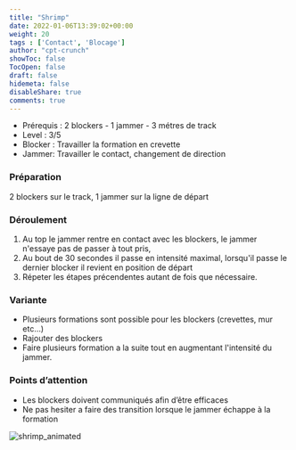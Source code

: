 ```yaml
---
title: "Shrimp"
date: 2022-01-06T13:39:02+00:00
weight: 20
tags : ['Contact', 'Blocage'] 
author: "cpt-crunch"
showToc: false
TocOpen: false
draft: false
hidemeta: false
disableShare: true
comments: true
---
```


- Prérequis : 2 blockers - 1 jammer - 3 métres de track 
- Level : 3/5
- Blocker : Travailler la formation en crevette
- Jammer: Travailler le contact, changement de direction

### Préparation 
 2 blockers sur le track, 1 jammer sur la ligne de départ

###  Déroulement 

1. Au top le jammer rentre en contact avec les blockers, le jammer n'essaye pas de passer à tout pris, 
2. Au bout de 30 secondes il passe en intensité maximal, lorsqu'il passe le dernier blocker il revient en position de départ
3. Répeter les étapes précendentes autant de fois que nécessaire.

### Variante  
* Plusieurs formations sont possible pour les blockers (crevettes, mur etc…)  
* Rajouter des blockers
* Faire plusieurs formation a la suite tout en augmentant l'intensité du jammer.

### Points d’attention 
* Les blockers doivent communiqués afin d’être efficaces 
* Ne pas hesiter a faire des transition lorsque le jammer échappe à la formation 

![shrimp_animated](images/shrimp.svg)
